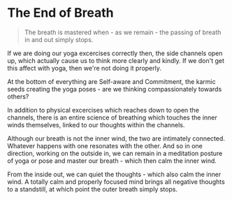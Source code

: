 # The End of Breath

> The breath is mastered when - as we remain - the passing of breath in and out simply stops.

If we are doing our yoga excercises correctly then, the side channels open up, which actually cause us to think more clearly and kindly. If we don't get this affect with yoga, then we're not doing it properly.

At the bottom of everything are Self-aware and Commitment, the karmic seeds creating the yoga poses - are we thinking compassionately towards others?

In addition to physical excercises which reaches down to open the channels, there is an entire science of breathing which touches the inner winds themselves, linked to our thoughts within the channels.

Although our breath is not the inner wind, the two are intimately connected. Whatever happens with one resonates with the other. And so in one direction, working on the outside in, we can remain in a meditation posture of yoga or pose and master our breath - which then calm the inner wind.

From the inside out, we can quiet the thoughts - which also calm the inner wind. A totally calm and properly focused mind brings all negative thoughts to a standstill, at which point the outer breath simply stops.
